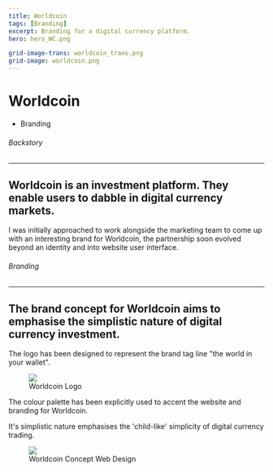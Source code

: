```yaml
---
title: Worldcoin
tags: [Branding]
excerpt: Branding for a digital currency platform.
hero: hero_WC.png

grid-image-trans: worldcoin_trans.png
grid-image: worldcoin.png
---
```


<h1>Worldcoin</h1>
<ul><li>Branding</li></ul>

<h6 class="type">Backstory</h6> <hr>
<h2>Worldcoin is an investment platform. They enable users to dabble in digital currency markets.</h2>
<p>I was initially approached to work alongside the marketing team to come up with an interesting brand for Worldcoin, the partnership soon evolved beyond an identity and into website user interface.</p>

<h6 class="type">Branding</h6> <hr>
<h2>The brand concept for Worldcoin aims to emphasise the simplistic nature of digital currency investment.</h2>

<p>The logo has been designed to represent the brand tag line "the world in your wallet".</p>

<figure>
    <img src="../portfolio_img/worldcoin/worldcoin-logo.jpg">
    <figcaption>Worldcoin Logo</figcaption>
</figure>

<p>The colour palette has been explicitly used to accent the website and branding for Worldcoin.</p>
<p>It's simplistic nature emphasises the 'child-like' simplicity of digital currency trading.</p>

<figure>
    <img src="../portfolio_img/worldcoin/worldcoin-site.jpg">
    <figcaption>Worldcoin Concept Web Design</figcaption>
</figure>